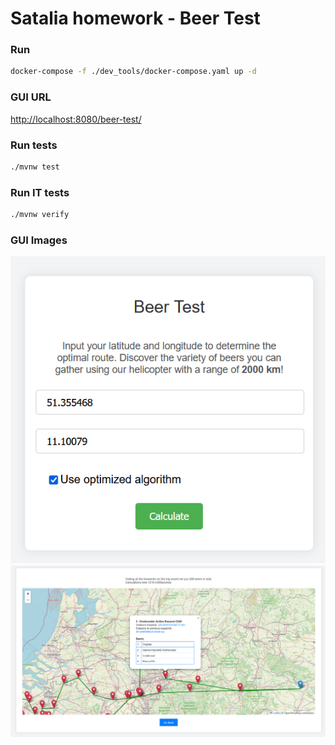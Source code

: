 # Satalia homework - Beer Test

### Run
```bash
docker-compose -f ./dev_tools/docker-compose.yaml up -d 
```

### GUI URL
[http://localhost:8080/beer-test/](http://localhost:8080/beer-test/)

### Run tests
```bash
./mvnw test
```

### Run IT tests
```bash
./mvnw verify
```
### GUI Images
![alt text](new_trip.png)
![alt text](results.png)

